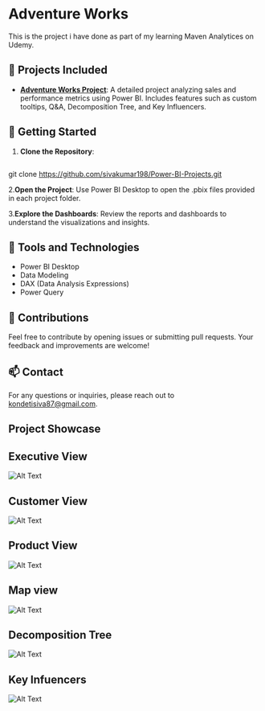 # Adventure Works

This is the project i have done as part of my learning Maven Analytices on Udemy.

## 📁 Projects Included

- **[Adventure Works Project](#)**: A detailed project analyzing sales and performance metrics using Power BI. Includes features such as custom tooltips, Q&A, Decomposition Tree, and Key Influencers.

## 🚀 Getting Started

1. **Clone the Repository**: 
   ```bash
  git clone https://github.com/sivakumar198/Power-BI-Projects.git

2.**Open the Project**: Use Power BI Desktop to open the .pbix files provided in each project folder.

3.**Explore the Dashboards**: Review the reports and dashboards to understand the visualizations and insights.

## 🔧 Tools and Technologies
- Power BI Desktop
- Data Modeling
- DAX (Data Analysis Expressions)
- Power Query
## 🤝 Contributions
Feel free to contribute by opening issues or submitting pull requests. Your feedback and improvements are welcome!

## 📫 Contact
For any questions or inquiries, please reach out to kondetisiva87@gmail.com.

## Project Showcase
## Executive View
![Alt Text](https://github.com/sivakumar198/Adventure-Works-Sales-Dashboard/blob/main/resources/Executive%20Dashboard-1.png)
## Customer View
![Alt Text](https://github.com/sivakumar198/Adventure-Works-Sales-Dashboard/blob/main/resources/Customer%20view.png)
## Product View
![Alt Text](https://github.com/sivakumar198/Adventure-Works-Sales-Dashboard/blob/main/resources/Products%20view.png)
## Map view
![Alt Text](https://github.com/sivakumar198/Adventure-Works-Sales-Dashboard/blob/main/resources/Map.png)
## Decomposition Tree
![Alt Text](https://github.com/sivakumar198/Adventure-Works-Sales-Dashboard/blob/main/resources/Decomposition%20Tree.png)
## Key Infuencers
![Alt Text](https://github.com/sivakumar198/Adventure-Works-Sales-Dashboard/blob/main/resources/Key%20Influencers.png)


